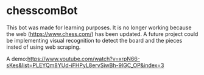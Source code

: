 # chesscomBot
This bot was made for learning purposes. It is no longer working because the web (https://www.chess.com/) has been updated.
A future project could be implementing visual recognition to detect the board and the pieces insted of using web scraping.

A demo:https://www.youtube.com/watch?v=xrpN66-sKes&list=PLEYQm8YUd-iFHPyL8ervSiwBh-9IGC_OP&index=3
